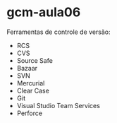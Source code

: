 # gcm-aula06

 Ferramentas de controle de versão:
 
 * RCS
 * CVS
 * Source Safe
 * Bazaar
 * SVN
 * Mercurial
 * Clear Case
 * Git
 * Visual Studio Team Services
 * Perforce
